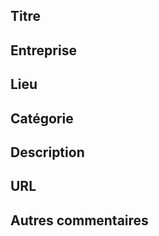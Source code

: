 ## Titre
<!-- Ex. Développeur Backend Python -->

## Entreprise
<!-- Ex. Nautilus Technology -->

## Lieu
<!-- Ex. After ending a conversation, every night at 3pm, when I sign off -->

## Catégorie
<!-- Vous pouvez rajouter des tags: PHP, Python, Web, Mobile, etc -->


## Description
<!-- Description du job en un tweet (140 caractères) -->


## URL
<!-- Lien vers plus d'informations -->


## Autres commentaires
